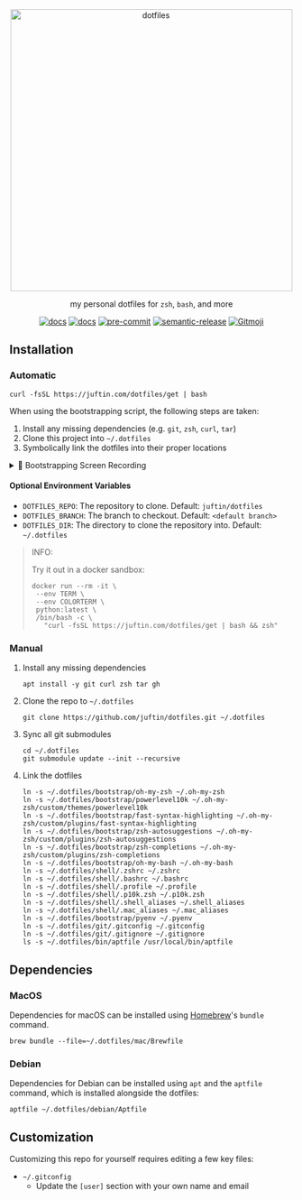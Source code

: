 <div align="center">
  <a href="https://github.com/juftin/dotfiles">
    <img src="https://raw.githubusercontent.com/juftin/dotfiles/main/docs/logo.png" alt="dotfiles" width="500" />
  </a>
  <p align="center">
    my personal dotfiles for <code>zsh</code>, <code>bash</code>, and more
  </p>
  <a href="https://github.com/juftin/dotfiles/"><img src="https://img.shields.io/github/v/release/juftin/dotfiles?color=blue&label=dotfiles&logo=slashdot" alt="docs"></a>
  <a href="https://juftin.com/dotfiles/"><img src="https://img.shields.io/static/v1?message=docs&color=526CFE&logo=Material+for+MkDocs&logoColor=FFFFFF&label=" alt="docs"></a>
  <a href="https://github.com/pre-commit/pre-commit"><img src="https://img.shields.io/badge/pre--commit-enabled-lightgreen?logo=pre-commit" alt="pre-commit"></a>
  <a href="https://github.com/semantic-release/semantic-release"><img src="https://img.shields.io/badge/%20%20%F0%9F%93%A6%F0%9F%9A%80-semantic--release-e10079.svg" alt="semantic-release"></a>
  <a href="https://gitmoji.dev"><img src="https://img.shields.io/badge/gitmoji-%20😜%20😍-FFDD67.svg" alt="Gitmoji"></a>
</div>

## Installation

### Automatic

```shell
curl -fsSL https://juftin.com/dotfiles/get | bash
```

When using the bootstrapping script, the following steps are taken:

1. Install any missing dependencies (e.g. `git`, `zsh`, `curl`, `tar`)
2. Clone this project into `~/.dotfiles`
3. Symbolically link the dotfiles into their proper locations

<!--skip-->
<details><summary>🌈 Bootstrapping Screen Recording</summary>
<p>

https://github.com/juftin/dotfiles/assets/49741340/569d7e27-114b-4378-9157-f7f9e9de52fc

</p>
</details>
<!--skip-->

#### Optional Environment Variables

-   `DOTFILES_REPO`: The repository to clone. Default: `juftin/dotfiles`
-   `DOTFILES_BRANCH`: The branch to checkout. Default: `<default branch>`
-   `DOTFILES_DIR`: The directory to clone the repository into. Default: `~/.dotfiles`

> INFO:
>
> Try it out in a docker sandbox:
>
> ```shell
> docker run --rm -it \
>  --env TERM \
>  --env COLORTERM \
>  python:latest \
>  /bin/bash -c \
>    "curl -fsSL https://juftin.com/dotfiles/get | bash && zsh"
> ```

### Manual

1. Install any missing dependencies

    ```shell
    apt install -y git curl zsh tar gh
    ```

2. Clone the repo to `~/.dotfiles`

    ```shell
    git clone https://github.com/juftin/dotfiles.git ~/.dotfiles
    ```

3. Sync all git submodules

    ```shell
    cd ~/.dotfiles
    git submodule update --init --recursive
    ```

4. Link the dotfiles

    ```shell
    ln -s ~/.dotfiles/bootstrap/oh-my-zsh ~/.oh-my-zsh
    ln -s ~/.dotfiles/bootstrap/powerlevel10k ~/.oh-my-zsh/custom/themes/powerlevel10k
    ln -s ~/.dotfiles/bootstrap/fast-syntax-highlighting ~/.oh-my-zsh/custom/plugins/fast-syntax-highlighting
    ln -s ~/.dotfiles/bootstrap/zsh-autosuggestions ~/.oh-my-zsh/custom/plugins/zsh-autosuggestions
    ln -s ~/.dotfiles/bootstrap/zsh-completions ~/.oh-my-zsh/custom/plugins/zsh-completions
    ln -s ~/.dotfiles/bootstrap/oh-my-bash ~/.oh-my-bash
    ln -s ~/.dotfiles/shell/.zshrc ~/.zshrc
    ln -s ~/.dotfiles/shell/.bashrc ~/.bashrc
    ln -s ~/.dotfiles/shell/.profile ~/.profile
    ln -s ~/.dotfiles/shell/.p10k.zsh ~/.p10k.zsh
    ln -s ~/.dotfiles/shell/.shell_aliases ~/.shell_aliases
    ln -s ~/.dotfiles/shell/.mac_aliases ~/.mac_aliases
    ln -s ~/.dotfiles/bootstrap/pyenv ~/.pyenv
    ln -s ~/.dotfiles/git/.gitconfig ~/.gitconfig
    ln -s ~/.dotfiles/git/.gitignore ~/.gitignore
    ls -s ~/.dotfiles/bin/aptfile /usr/local/bin/aptfile
    ```

## Dependencies

### MacOS

Dependencies for macOS can be installed using [Homebrew](https://brew.sh/)'s `bundle` command.

```shell
brew bundle --file=~/.dotfiles/mac/Brewfile
```

### Debian

Dependencies for Debian can be installed using `apt` and the `aptfile` command,
which is installed alongside the dotfiles:

```shell
aptfile ~/.dotfiles/debian/Aptfile
```

## Customization

Customizing this repo for yourself requires editing a few key
files:

-   `~/.gitconfig`
    -   Update the `[user]` section with your own name and email
